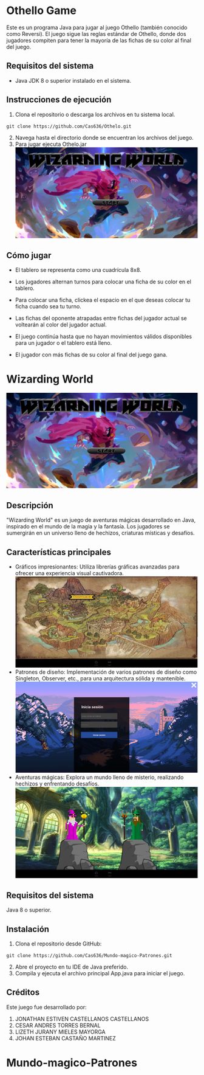 # Othello Game
Este es un programa Java para jugar al juego Othello (también conocido como Reversi). El juego sigue las reglas estándar de Othello, donde dos jugadores compiten para tener la mayoría de las fichas de su color al final del juego.

## Requisitos del sistema
- Java JDK 8 o superior instalado en el sistema.

## Instrucciones de ejecución
1. Clona el repositorio o descarga los archivos en tu sistema local.
```node
git clone https://github.com/Cas636/Othelo.git
```
2. Navega hasta el directorio donde se encuentran los archivos del juego.
3. Para jugar ejecuta Othelo.jar
![](/Recursos/img1.png)

## Cómo jugar
- El tablero se representa como una cuadrícula 8x8.
- Los jugadores alternan turnos para colocar una ficha de su color en el tablero.
- Para colocar una ficha, clickea el espacio en el que deseas colocar tu ficha cuando sea tu turno.
- Las fichas del oponente atrapadas entre fichas del jugador actual se voltearán al color del jugador actual.
- El juego continúa hasta que no hayan movimientos válidos disponibles para un jugador o el tablero está lleno.

- El jugador con más fichas de su color al final del juego gana.




# Wizarding World
![](/Recursos/img1.png)

## Descripción
"Wizarding World" es un juego de aventuras mágicas desarrollado en Java, inspirado en el mundo de la magia y la fantasía. Los jugadores se sumergirán en un universo lleno de hechizos, criaturas místicas y desafíos.

## Características principales
- Gráficos impresionantes: Utiliza librerías gráficas avanzadas para ofrecer una experiencia visual cautivadora.
![](/Recursos/img4.png)
- Patrones de diseño: Implementación de varios patrones de diseño como Singleton, Observer, etc., para una arquitectura sólida y mantenible.
![](/Recursos/img2.png)
- Aventuras mágicas: Explora un mundo lleno de misterio, realizando hechizos y enfrentando desafíos.
![](/Recursos/img7.png)
## Requisitos del sistema
Java 8 o superior.

## Instalación
1. Clona el repositorio desde GitHub:
```node
git clone https://github.com/Cas636/Mundo-magico-Patrones.git
```
2. Abre el proyecto en tu IDE de Java preferido.
3. Compila y ejecuta el archivo principal App.java para iniciar el juego.

## Créditos
Este juego fue desarrollado por:
1. JONATHAN ESTIVEN CASTELLANOS CASTELLANOS
2. CESAR ANDRES TORRES BERNAL
3. LIZETH JURANY MIELES MAYORGA
4. JOHAN ESTEBAN CASTAÑO MARTINEZ








# Mundo-magico-Patrones
